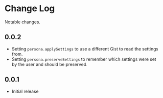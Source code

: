 # Change Log

Notable changes.

## 0.0.2

- Setting `persona.applySettings` to use a different Gist to read the settings from.
- Setting `persona.preserveSettings` to remember which settings were set by the user and should be preserved.

## 0.0.1

- Initial release